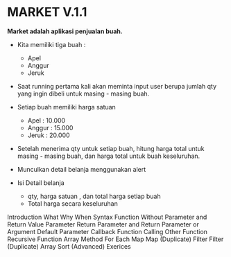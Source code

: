 # MARKET V.1.1

**Market adalah aplikasi penjualan buah.**

- Kita memiliki tiga buah :
  - Apel
  - Anggur
  - Jeruk

- Saat running pertama kali akan meminta input user berupa jumlah qty yang ingin dibeli untuk masing - masing buah.

- Setiap buah memiliki harga satuan
  - Apel    : 10.000
  - Anggur  : 15.000
  - Jeruk   : 20.000

- Setelah menerima qty untuk setiap buah, hitung harga total untuk masing - masing buah, dan harga total untuk buah keseluruhan.

- Munculkan detail belanja menggunakan alert

- Isi Detail belanja
  - qty, harga satuan , dan total harga setiap buah
  - Total harga secara keseluruhan
  

Introduction
What Why When
Syntax Function
Without Parameter and Return Value
Parameter
Return
Parameter and Return
Parameter or Argument
Default Parameter
Callback Function
Calling Other Function
Recursive Function
Array Method
For Each
Map
Map (Duplicate)
Filter
Filter (Duplicate)
Array Sort (Advanced)
Exerices